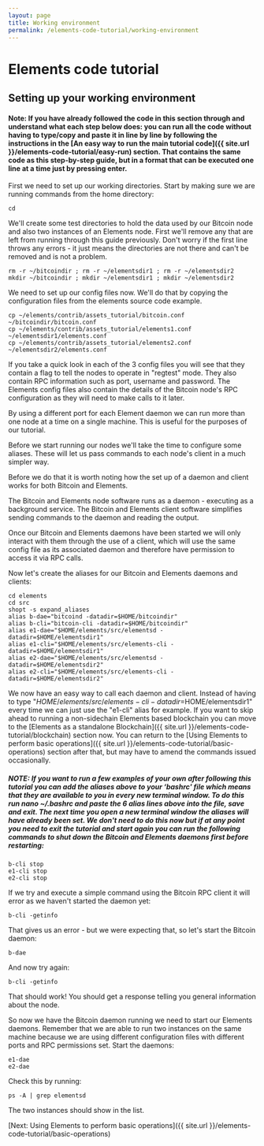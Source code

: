 ```yaml
---
layout: page
title: Working environment
permalink: /elements-code-tutorial/working-environment
---
```


# Elements code tutorial

## Setting up your working environment

#### Note: If you have already followed the code in this section through and understand what each step below does: you can run all the code without having to type/copy and paste it in line by line by following the instructions in the [An easy way to run the main tutorial code]({{ site.url }}/elements-code-tutorial/easy-run) section. That contains the same code as this step-by-step guide, but in a format that can be executed one line at a time just by pressing enter.

First we need to set up our working directories. Start by making sure we are running commands from the home directory:

~~~~
cd
~~~~

We'll create some test directories to hold the data used by our Bitcoin node and also two instances of an Elements node. First we'll remove any that are left from running through this guide previously. Don't worry if the first line throws any errors - it just means the directories are not there and can't be removed and is not a problem.

~~~~
rm -r ~/bitcoindir ; rm -r ~/elementsdir1 ; rm -r ~/elementsdir2
mkdir ~/bitcoindir ; mkdir ~/elementsdir1 ; mkdir ~/elementsdir2
~~~~

We need to set up our config files now. We'll do that by copying the configuration files from the elements source code example. 

~~~~
cp ~/elements/contrib/assets_tutorial/bitcoin.conf ~/bitcoindir/bitcoin.conf
cp ~/elements/contrib/assets_tutorial/elements1.conf ~/elementsdir1/elements.conf
cp ~/elements/contrib/assets_tutorial/elements2.conf ~/elementsdir2/elements.conf
~~~~

If you take a quick look in each of the 3 config files you will see that they contain a flag to tell the nodes to operate in "regtest" mode. They also contain RPC information such as port, username and password. The Elements config files also contain the details of the Bitcoin node's RPC configuration as they will need to make calls to it later.

By using a different port for each Element daemon we can run more than one node at a time on a single machine. This is useful for the purposes of our tutorial.

Before we start running our nodes we'll take the time to configure some aliases. These will let us pass commands to each node's client in a much simpler way. 

Before we do that it is worth noting how the set up of a daemon and client works for both Bitcoin and Elements.

The Bitcoin and Elements node software runs as a daemon - executing as a background service. The Bitcoin and Elements client software simplifies sending commands to the daemon and reading the output. 

Once our Bitcoin and Elements daemons have been started we will only interact with them through the use of a client, which will use the same config file as its associated daemon and therefore have permission to access it via RPC calls.

Now let's create the aliases for our Bitcoin and Elements daemons and clients: 

~~~~
cd elements
cd src
shopt -s expand_aliases
alias b-dae="bitcoind -datadir=$HOME/bitcoindir"
alias b-cli="bitcoin-cli -datadir=$HOME/bitcoindir"
alias e1-dae="$HOME/elements/src/elementsd -datadir=$HOME/elementsdir1"
alias e1-cli="$HOME/elements/src/elements-cli -datadir=$HOME/elementsdir1"
alias e2-dae="$HOME/elements/src/elementsd -datadir=$HOME/elementsdir2"
alias e2-cli="$HOME/elements/src/elements-cli -datadir=$HOME/elementsdir2"
~~~~

We now have an easy way to call each daemon and client. Instead of having to type "$HOME/elements/src/elements-cli -datadir=$HOME/elementsdir1" every time we can just use the "e1-cli" alias for example.
If you want to skip ahead to running a non-sidechain Elements based blockchain you can move to the [Elements as a standalone Blockchain]({{ site.url }}/elements-code-tutorial/blockchain) section now. You can return to the [Using Elements to perform basic operations]({{ site.url }}/elements-code-tutorial/basic-operations) section after that, but may have to amend the commands issued occasionally. 

##### NOTE: If you want to run a few examples of your own after following this tutorial you can add the aliases above to your ‘bashrc' file which means that they are available to you in every new terminal window. To do this run  nano ~/.bashrc  and paste the 6 alias lines above into the file, save and exit. The next time you open a new terminal window the aliases will have already been set. We don't need to do this now but if at any point you need to exit the tutorial and start again you can run the following commands to shut down the Bitcoin and Elements daemons first before restarting:

~~~~
b-cli stop
e1-cli stop
e2-cli stop
~~~~

If we try and execute a simple command using the Bitcoin RPC client it will error as we haven't started the daemon yet:

~~~~
b-cli -getinfo
~~~~

That gives us an error - but we were expecting that, so let's start the Bitcoin daemon:

~~~~
b-dae
~~~~

And now try again:

~~~~
b-cli -getinfo
~~~~

That should work! You should get a response telling you general information about the node.

So now we have the Bitcoin daemon running we need to start our Elements daemons. Remember that we are able to run two instances on the same machine because we are using different configuration files with different ports and RPC permissions set. Start the daemons:

~~~~
e1-dae
e2-dae
~~~~

Check this by running:

~~~~
ps -A | grep elementsd
~~~~

The two instances should show in the list.

[Next: Using Elements to perform basic operations]({{ site.url }}/elements-code-tutorial/basic-operations)

